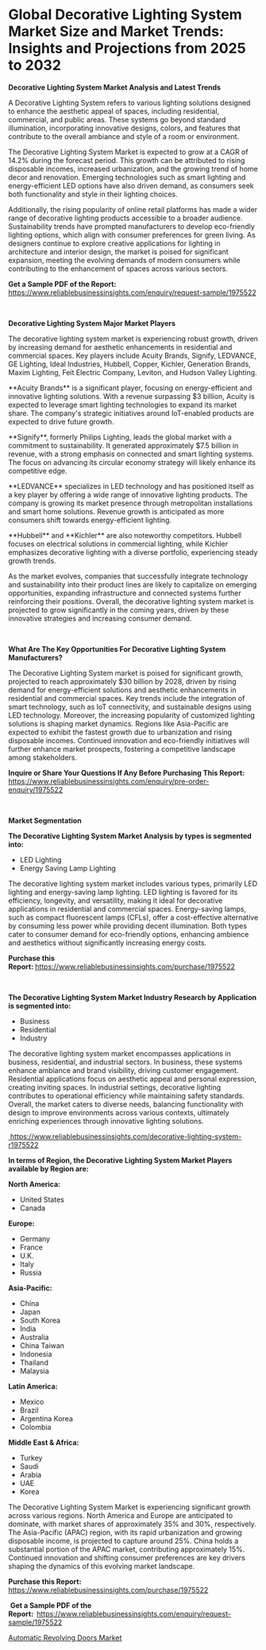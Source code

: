 <p><h1>Global Decorative Lighting System Market Size and Market Trends: Insights and Projections from 2025 to 2032</h1></p><p><strong>Decorative Lighting System Market Analysis and Latest Trends</strong></p>
<p><p>A Decorative Lighting System refers to various lighting solutions designed to enhance the aesthetic appeal of spaces, including residential, commercial, and public areas. These systems go beyond standard illumination, incorporating innovative designs, colors, and features that contribute to the overall ambiance and style of a room or environment.</p><p>The Decorative Lighting System Market is expected to grow at a CAGR of 14.2% during the forecast period. This growth can be attributed to rising disposable incomes, increased urbanization, and the growing trend of home decor and renovation. Emerging technologies such as smart lighting and energy-efficient LED options have also driven demand, as consumers seek both functionality and style in their lighting choices. </p><p>Additionally, the rising popularity of online retail platforms has made a wider range of decorative lighting products accessible to a broader audience. Sustainability trends have prompted manufacturers to develop eco-friendly lighting options, which align with consumer preferences for green living. As designers continue to explore creative applications for lighting in architecture and interior design, the market is poised for significant expansion, meeting the evolving demands of modern consumers while contributing to the enhancement of spaces across various sectors.</p></p>
<p><strong>Get a Sample PDF of the Report:&nbsp;</strong> <a href="https://www.reliablebusinessinsights.com/enquiry/request-sample/1975522?utm_campaign=2534&utm_medium=2&utm_source=Github&utm_content=ia&utm_term=10042025&utm_id=decorative-lighting-system">https://www.reliablebusinessinsights.com/enquiry/request-sample/1975522</a></p>
<p>&nbsp;</p>
<p><strong>Decorative Lighting System Major Market Players</strong></p>
<p><p>The decorative lighting system market is experiencing robust growth, driven by increasing demand for aesthetic enhancements in residential and commercial spaces. Key players include Acuity Brands, Signify, LEDVANCE, GE Lighting, Ideal Industries, Hubbell, Copper, Kichler, Generation Brands, Maxim Lighting, Feit Electric Company, Leviton, and Hudson Valley Lighting.</p><p>**Acuity Brands** is a significant player, focusing on energy-efficient and innovative lighting solutions. With a revenue surpassing $3 billion, Acuity is expected to leverage smart lighting technologies to expand its market share. The company's strategic initiatives around IoT-enabled products are expected to drive future growth.</p><p>**Signify**, formerly Philips Lighting, leads the global market with a commitment to sustainability. It generated approximately $7.5 billion in revenue, with a strong emphasis on connected and smart lighting systems. The focus on advancing its circular economy strategy will likely enhance its competitive edge.</p><p>**LEDVANCE** specializes in LED technology and has positioned itself as a key player by offering a wide range of innovative lighting products. The company is growing its market presence through metropolitan installations and smart home solutions. Revenue growth is anticipated as more consumers shift towards energy-efficient lighting.</p><p>**Hubbell** and **Kichler** are also noteworthy competitors. Hubbell focuses on electrical solutions in commercial lighting, while Kichler emphasizes decorative lighting with a diverse portfolio, experiencing steady growth trends. </p><p>As the market evolves, companies that successfully integrate technology and sustainability into their product lines are likely to capitalize on emerging opportunities, expanding infrastructure and connected systems further reinforcing their positions. Overall, the decorative lighting system market is projected to grow significantly in the coming years, driven by these innovative strategies and increasing consumer demand.</p></p>
<p>&nbsp;</p>
<p><strong>What Are The Key Opportunities For Decorative Lighting System Manufacturers?</strong></p>
<p><p>The Decorative Lighting System market is poised for significant growth, projected to reach approximately $30 billion by 2028, driven by rising demand for energy-efficient solutions and aesthetic enhancements in residential and commercial spaces. Key trends include the integration of smart technology, such as IoT connectivity, and sustainable designs using LED technology. Moreover, the increasing popularity of customized lighting solutions is shaping market dynamics. Regions like Asia-Pacific are expected to exhibit the fastest growth due to urbanization and rising disposable incomes. Continued innovation and eco-friendly initiatives will further enhance market prospects, fostering a competitive landscape among stakeholders.</p></p>
<p><strong>Inquire or Share Your Questions If Any Before Purchasing This Report:</strong> <a href="https://www.reliablebusinessinsights.com/enquiry/pre-order-enquiry/1975522?utm_campaign=2534&utm_medium=2&utm_source=Github&utm_content=ia&utm_term=10042025&utm_id=decorative-lighting-system">https://www.reliablebusinessinsights.com/enquiry/pre-order-enquiry/1975522</a></p>
<p>&nbsp;</p>
<p><strong>Market Segmentation</strong></p>
<p><strong>The Decorative Lighting System Market Analysis by types is segmented into:</strong></p>
<p><ul><li>LED Lighting</li><li>Energy Saving Lamp Lighting</li></ul></p>
<p><p>The decorative lighting system market includes various types, primarily LED lighting and energy-saving lamp lighting. LED lighting is favored for its efficiency, longevity, and versatility, making it ideal for decorative applications in residential and commercial spaces. Energy-saving lamps, such as compact fluorescent lamps (CFLs), offer a cost-effective alternative by consuming less power while providing decent illumination. Both types cater to consumer demand for eco-friendly options, enhancing ambience and aesthetics without significantly increasing energy costs.</p></p>
<p><strong>Purchase this Report:&nbsp;</strong><a href="https://www.reliablebusinessinsights.com/purchase/1975522?utm_campaign=2534&utm_medium=2&utm_source=Github&utm_content=ia&utm_term=10042025&utm_id=decorative-lighting-system">https://www.reliablebusinessinsights.com/purchase/1975522</a></p>
<p>&nbsp;</p>
<p><strong>The Decorative Lighting System Market Industry Research by Application is segmented into:</strong></p>
<p><ul><li>Business</li><li>Residential</li><li>Industry</li></ul></p>
<p><p>The decorative lighting system market encompasses applications in business, residential, and industrial sectors. In business, these systems enhance ambiance and brand visibility, driving customer engagement. Residential applications focus on aesthetic appeal and personal expression, creating inviting spaces. In industrial settings, decorative lighting contributes to operational efficiency while maintaining safety standards. Overall, the market caters to diverse needs, balancing functionality with design to improve environments across various contexts, ultimately enriching experiences through innovative lighting solutions.</p></p>
<p><a href="https://www.reliablebusinessinsights.com/decorative-lighting-system-r1975522?utm_campaign=2534&utm_medium=2&utm_source=Github&utm_content=ia&utm_term=10042025&utm_id=decorative-lighting-system">&nbsp;https://www.reliablebusinessinsights.com/decorative-lighting-system-r1975522</a></p>
<p><strong>In terms of Region, the Decorative Lighting System Market Players available by Region are:</strong></p>
<p>
    <p> <strong> North America: </strong>
        <ul>
            <li>United States</li>
            <li>Canada</li>
        </ul>
        </p> 
    <p> <strong> Europe: </strong>
        <ul>
            <li>Germany</li>
            <li>France</li>
            <li>U.K.</li>
            <li>Italy</li>
            <li>Russia</li>
        </ul>
        </p> 
    <p> <strong> Asia-Pacific: </strong>
        <ul>
            <li>China</li>
            <li>Japan</li>
            <li>South Korea</li>
            <li>India</li>
            <li>Australia</li>
            <li>China Taiwan</li>
            <li>Indonesia</li>
            <li>Thailand</li>
            <li>Malaysia</li>
        </ul>
        </p> 
    <p> <strong> Latin America: </strong>
        <ul>
            <li>Mexico</li>
            <li>Brazil</li>
            <li>Argentina Korea</li>
            <li>Colombia</li>
        </ul>
        </p> 
    <p> <strong> Middle East & Africa: </strong>
        <ul>
            <li>Turkey</li>
            <li>Saudi</li>
            <li>Arabia</li>
            <li>UAE</li>
            <li>Korea</li>
        </ul>
    </p>
    </p>
<p><p>The Decorative Lighting System Market is experiencing significant growth across various regions. North America and Europe are anticipated to dominate, with market shares of approximately 35% and 30%, respectively. The Asia-Pacific (APAC) region, with its rapid urbanization and growing disposable income, is projected to capture around 25%. China holds a substantial portion of the APAC market, contributing approximately 15%. Continued innovation and shifting consumer preferences are key drivers shaping the dynamics of this evolving market landscape.</p></p>
<p><strong>Purchase this Report: </strong><a href="https://www.reliablebusinessinsights.com/purchase/1975522?utm_campaign=2534&utm_medium=2&utm_source=Github&utm_content=ia&utm_term=10042025&utm_id=decorative-lighting-system">https://www.reliablebusinessinsights.com/purchase/1975522</a></p>
<p>&nbsp;<strong>Get a Sample PDF of the Report:&nbsp;&nbsp;</strong><a href="https://www.reliablebusinessinsights.com/enquiry/request-sample/1975522?utm_campaign=2534&utm_medium=2&utm_source=Github&utm_content=ia&utm_term=10042025&utm_id=decorative-lighting-system">https://www.reliablebusinessinsights.com/enquiry/request-sample/1975522</a></p>
<p><strong></strong></p>
<p><p><a href="https://github.com/kaddahblejc/Market-Research-Report-List-1/blob/main/automatic-revolving-doors-market.md?utm_campaign=2534&utm_medium=2&utm_source=Github&utm_content=ia&utm_term=10042025&utm_id=decorative-lighting-system">Automatic Revolving Doors Market</a></p></p>